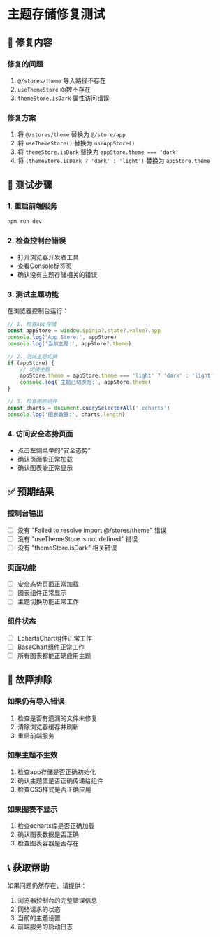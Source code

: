# 主题存储修复测试

## 🔧 修复内容

### 修复的问题
1. `@/stores/theme` 导入路径不存在
2. `useThemeStore` 函数不存在
3. `themeStore.isDark` 属性访问错误

### 修复方案
1. 将 `@/stores/theme` 替换为 `@/store/app`
2. 将 `useThemeStore()` 替换为 `useAppStore()`
3. 将 `themeStore.isDark` 替换为 `appStore.theme === 'dark'`
4. 将 `(themeStore.isDark ? 'dark' : 'light')` 替换为 `appStore.theme`

## 🚀 测试步骤

### 1. 重启前端服务
```bash
npm run dev
```

### 2. 检查控制台错误
- 打开浏览器开发者工具
- 查看Console标签页
- 确认没有主题存储相关的错误

### 3. 测试主题功能
在浏览器控制台运行：

```javascript
// 1. 检查app存储
const appStore = window.$pinia?.state?.value?.app
console.log('App Store:', appStore)
console.log('当前主题:', appStore?.theme)

// 2. 测试主题切换
if (appStore) {
    // 切换主题
    appStore.theme = appStore.theme === 'light' ? 'dark' : 'light'
    console.log('主题已切换为:', appStore.theme)
}

// 3. 检查图表组件
const charts = document.querySelectorAll('.echarts')
console.log('图表数量:', charts.length)
```

### 4. 访问安全态势页面
- 点击左侧菜单的"安全态势"
- 确认页面能正常加载
- 确认图表能正常显示

## ✅ 预期结果

### 控制台输出
- [ ] 没有 "Failed to resolve import @/stores/theme" 错误
- [ ] 没有 "useThemeStore is not defined" 错误
- [ ] 没有 "themeStore.isDark" 相关错误

### 页面功能
- [ ] 安全态势页面正常加载
- [ ] 图表组件正常显示
- [ ] 主题切换功能正常工作

### 组件状态
- [ ] EchartsChart组件正常工作
- [ ] BaseChart组件正常工作
- [ ] 所有图表都能正确应用主题

## 🔧 故障排除

### 如果仍有导入错误
1. 检查是否有遗漏的文件未修复
2. 清除浏览器缓存并刷新
3. 重启前端服务

### 如果主题不生效
1. 检查app存储是否正确初始化
2. 确认主题值是否正确传递给组件
3. 检查CSS样式是否正确应用

### 如果图表不显示
1. 检查echarts库是否正确加载
2. 确认图表数据是否正确
3. 检查图表容器是否存在

## 📞 获取帮助

如果问题仍然存在，请提供：
1. 浏览器控制台的完整错误信息
2. 网络请求的状态
3. 当前的主题设置
4. 前端服务的启动日志
